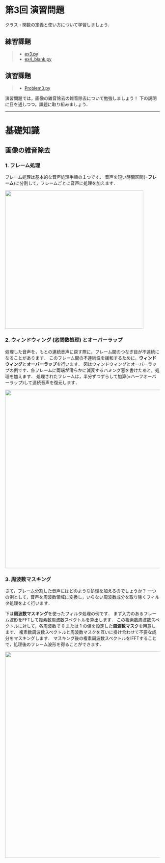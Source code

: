 # 第3回 演習問題

クラス・関数の定義と使い方について学習しましょう．

## 練習課題

> - [ex3.py](https://github.com/Shimamura-Lab-SU/Sharing-Knowledge-Database/blob/master/python_exercise/03_object_oriented/ex3.py)
> - [ex4_blank.py](https://raw.githubusercontent.com/Shimamura-Lab-SU/Sharing-Knowledge-Database/master/python_exercise/03_object_oriented/ex3_blank.py)

## 演習課題

> - [Problem3.py](https://github.com/Shimamura-Lab-SU/Sharing-Knowledge-Database/blob/master/python_exercise/03_object_oriented/Problem3.py)

演習問題では，画像の雑音除去の雑音除去について勉強しましょう！
下の説明に目を通しつつ，課題に取り組みましょう．

---
# 基礎知識

## 画像の雑音除去



### 1. フレーム処理

フレーム処理は基本的な音声処理手順の１つです．
音声を短い時間区間(=**フレーム**)に分割して，フレームごとに音声に処理を加えます．

<img src="https://github.com/Shimamura-Lab-SU/Sharing-Knowledge-Database/blob/master/python_exercise/02_IO/framing.png" width="450px">  

### 2. ウィンドウィング (窓関数処理) とオーバーラップ

処理した音声を，もとの連続音声に戻す際に，フレーム間のつなぎ目が不連続になることがあります．
このフレーム間の不連続性を緩和するために，**ウィンドウィング**と**オーバーラップ**を行います．
図はウィンドウィングとオーバーラップの例です．各フレームに両端が滑らかに減衰するハミング窓を書けたあと，処理を加えます．
処理されたフレームは，半分ずつずらして加算(=ハーフオーバーラップ)して連続音声を復元します．

<img src="https://github.com/Shimamura-Lab-SU/Sharing-Knowledge-Database/blob/master/python_exercise/02_IO/processing.png" width="580px">  

### 3. 周波数マスキング

さて，フレーム分割した音声にはどのような処理を加えるのでしょうか？
一つの例として，音声を周波数領域に変換し，いらない周波数成分を取り除くフィルタ処理をよく行います．

下は**周波数マスキング**を使ったフィルタ処理の例です．
まず入力のあるフレーム波形をFFTして複素数周波数スペクトルを算出します．
この複素数周波数スペクトルに対して，各周波数で 0 または 1 の値を設定した**周波数マスク**を用意します．
複素数周波数スペクトルと周波数マスクを互いに掛け合わせて不要な成分をマスキングします．
マスキング後の複素周波数スペクトルをIFFTすることで，処理後のフレーム波形を得ることができます．

<img src="https://github.com/Shimamura-Lab-SU/Sharing-Knowledge-Database/blob/master/python_exercise/02_IO/masking.png" width="670px">  

